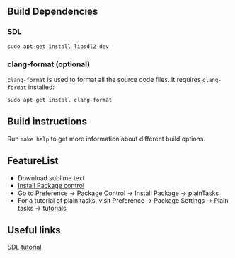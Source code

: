## Build Dependencies

### SDL

    sudo apt-get install libsdl2-dev


### clang-format (optional)

`clang-format` is used to format all the source code files. It requires `clang-format` installed:

    sudo apt-get install clang-format


## Build instructions

Run `make help` to get more information about different build options.

## FeatureList

* Download sublime text
* [Install Package control](https://packagecontrol.io/installation#st2)
* Go to Preference -> Package Control -> Install Package -> plainTasks
* For a tutorial of plain tasks, visit Preference -> Package Settings -> Plain tasks -> tutorials

## Useful links

[SDL tutorial](http://lazyfoo.net/tutorials/SDL/)

